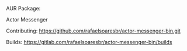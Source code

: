 AUR Package:


Actor Messenger

Contributing: https://github.com/rafaelsoaresbr/actor-messenger-bin.git

Builds: https://gitlab.com/rafaelsoaresbr/actor-messenger-bin/builds
